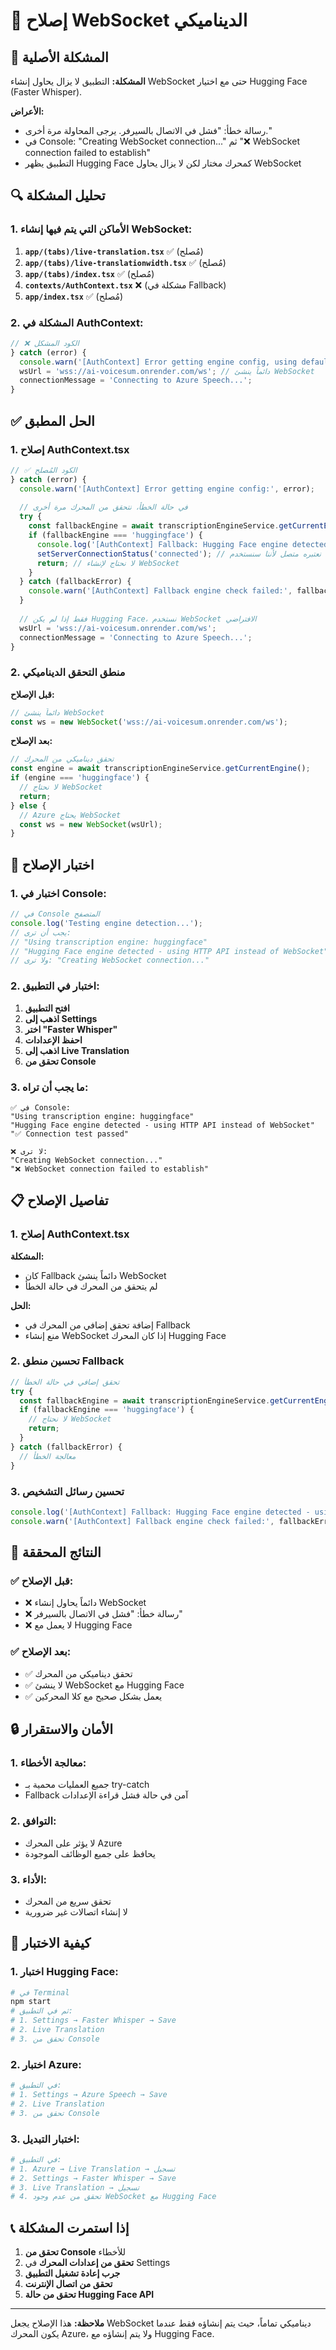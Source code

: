 # 🔧 إصلاح WebSocket الديناميكي

## 🚨 المشكلة الأصلية

**المشكلة:** التطبيق لا يزال يحاول إنشاء WebSocket حتى مع اختيار Hugging Face (Faster Whisper).

**الأعراض:**
- رسالة خطأ: "فشل في الاتصال بالسيرفر. يرجى المحاولة مرة أخرى."
- في Console: "Creating WebSocket connection..." ثم "❌ WebSocket connection failed to establish"
- التطبيق يظهر Hugging Face كمحرك مختار لكن لا يزال يحاول WebSocket

## 🔍 تحليل المشكلة

### 1. الأماكن التي يتم فيها إنشاء WebSocket:

1. **`app/(tabs)/live-translation.tsx`** ✅ (مُصلح)
2. **`app/(tabs)/live-translationwidth.tsx`** ✅ (مُصلح)
3. **`app/(tabs)/index.tsx`** ✅ (مُصلح)
4. **`contexts/AuthContext.tsx`** ❌ (مشكلة في Fallback)
5. **`app/index.tsx`** ✅ (مُصلح)

### 2. المشكلة في AuthContext:

```typescript
// ❌ الكود المشكل
} catch (error) {
  console.warn('[AuthContext] Error getting engine config, using default WebSocket:', error);
  wsUrl = 'wss://ai-voicesum.onrender.com/ws'; // دائماً ينشئ WebSocket
  connectionMessage = 'Connecting to Azure Speech...';
}
```

## ✅ الحل المطبق

### 1. إصلاح AuthContext.tsx

```typescript
// ✅ الكود المُصلح
} catch (error) {
  console.warn('[AuthContext] Error getting engine config:', error);
  
  // في حالة الخطأ، نتحقق من المحرك مرة أخرى
  try {
    const fallbackEngine = await transcriptionEngineService.getCurrentEngine();
    if (fallbackEngine === 'huggingface') {
      console.log('[AuthContext] Fallback: Hugging Face engine detected - using HTTP API instead of WebSocket');
      setServerConnectionStatus('connected'); // نعتبره متصل لأننا سنستخدم HTTP
      return; // لا نحتاج لإنشاء WebSocket
    }
  } catch (fallbackError) {
    console.warn('[AuthContext] Fallback engine check failed:', fallbackError);
  }
  
  // فقط إذا لم يكن Hugging Face، نستخدم WebSocket الافتراضي
  wsUrl = 'wss://ai-voicesum.onrender.com/ws';
  connectionMessage = 'Connecting to Azure Speech...';
}
```

### 2. منطق التحقق الديناميكي

**قبل الإصلاح:**
```typescript
// دائماً ينشئ WebSocket
const ws = new WebSocket('wss://ai-voicesum.onrender.com/ws');
```

**بعد الإصلاح:**
```typescript
// تحقق ديناميكي من المحرك
const engine = await transcriptionEngineService.getCurrentEngine();
if (engine === 'huggingface') {
  // لا نحتاج WebSocket
  return;
} else {
  // Azure يحتاج WebSocket
  const ws = new WebSocket(wsUrl);
}
```

## 🧪 اختبار الإصلاح

### 1. اختبار في Console:

```javascript
// في Console المتصفح
console.log('Testing engine detection...');
// يجب أن ترى:
// "Using transcription engine: huggingface"
// "Hugging Face engine detected - using HTTP API instead of WebSocket"
// ولا ترى: "Creating WebSocket connection..."
```

### 2. اختبار في التطبيق:

1. **افتح التطبيق**
2. **اذهب إلى Settings**
3. **اختر "Faster Whisper"**
4. **احفظ الإعدادات**
5. **اذهب إلى Live Translation**
6. **تحقق من Console**

### 3. ما يجب أن تراه:

```
✅ في Console:
"Using transcription engine: huggingface"
"Hugging Face engine detected - using HTTP API instead of WebSocket"
"✅ Connection test passed"

❌ لا ترى:
"Creating WebSocket connection..."
"❌ WebSocket connection failed to establish"
```

## 📋 تفاصيل الإصلاح

### 1. إصلاح AuthContext.tsx

**المشكلة:**
- كان Fallback دائماً ينشئ WebSocket
- لم يتحقق من المحرك في حالة الخطأ

**الحل:**
- إضافة تحقق إضافي من المحرك في Fallback
- منع إنشاء WebSocket إذا كان المحرك Hugging Face

### 2. تحسين منطق Fallback

```typescript
// تحقق إضافي في حالة الخطأ
try {
  const fallbackEngine = await transcriptionEngineService.getCurrentEngine();
  if (fallbackEngine === 'huggingface') {
    // لا نحتاج WebSocket
    return;
  }
} catch (fallbackError) {
  // معالجة الخطأ
}
```

### 3. تحسين رسائل التشخيص

```typescript
console.log('[AuthContext] Fallback: Hugging Face engine detected - using HTTP API instead of WebSocket');
console.warn('[AuthContext] Fallback engine check failed:', fallbackError);
```

## 🎯 النتائج المحققة

### ✅ قبل الإصلاح:
- ❌ دائماً يحاول إنشاء WebSocket
- ❌ رسالة خطأ: "فشل في الاتصال بالسيرفر"
- ❌ لا يعمل مع Hugging Face

### ✅ بعد الإصلاح:
- ✅ تحقق ديناميكي من المحرك
- ✅ لا ينشئ WebSocket مع Hugging Face
- ✅ يعمل بشكل صحيح مع كلا المحركين

## 🔒 الأمان والاستقرار

### 1. معالجة الأخطاء:
- جميع العمليات محمية بـ try-catch
- Fallback آمن في حالة فشل قراءة الإعدادات

### 2. التوافق:
- لا يؤثر على المحرك Azure
- يحافظ على جميع الوظائف الموجودة

### 3. الأداء:
- تحقق سريع من المحرك
- لا إنشاء اتصالات غير ضرورية

## 🚀 كيفية الاختبار

### 1. اختبار Hugging Face:
```bash
# في Terminal
npm start
# ثم في التطبيق:
# 1. Settings → Faster Whisper → Save
# 2. Live Translation
# 3. تحقق من Console
```

### 2. اختبار Azure:
```bash
# في التطبيق:
# 1. Settings → Azure Speech → Save
# 2. Live Translation
# 3. تحقق من Console
```

### 3. اختبار التبديل:
```bash
# في التطبيق:
# 1. Azure → Live Translation → تسجيل
# 2. Settings → Faster Whisper → Save
# 3. Live Translation → تسجيل
# 4. تحقق من عدم وجود WebSocket مع Hugging Face
```

## 📞 إذا استمرت المشكلة

1. **تحقق من Console** للأخطاء
2. **تحقق من إعدادات المحرك** في Settings
3. **جرب إعادة تشغيل التطبيق**
4. **تحقق من اتصال الإنترنت**
5. **تحقق من حالة Hugging Face API**

---

**ملاحظة:** هذا الإصلاح يجعل WebSocket ديناميكي تماماً، حيث يتم إنشاؤه فقط عندما يكون المحرك Azure، ولا يتم إنشاؤه مع Hugging Face. 